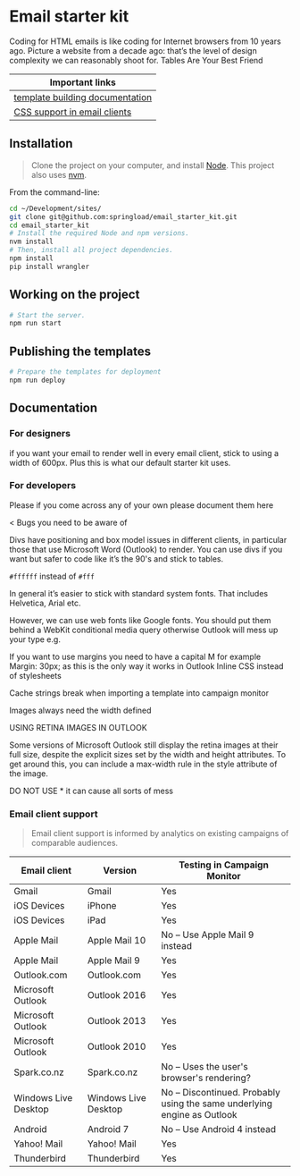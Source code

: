 # Email starter kit 

Coding for HTML emails is like coding for Internet browsers from 10 years ago. 
Picture a website from a decade ago: that’s the level of design complexity we can reasonably shoot for.
Tables Are Your Best Friend

|Important links|
|---------------|
|[template building documentation](https://www.campaignmonitor.com/create/)|
|[CSS support in email clients](https://www.campaignmonitor.com/css/)|

## Installation

> Clone the project on your computer, and install [Node](https://nodejs.org). This project also uses [nvm](https://github.com/creationix/nvm).

From the command-line:

```sh
cd ~/Development/sites/
git clone git@github.com:springload/email_starter_kit.git
cd email_starter_kit
# Install the required Node and npm versions.
nvm install
# Then, install all project dependencies.
npm install
pip install wrangler
```

## Working on the project

```sh
# Start the server.
npm run start
```

## Publishing the templates

```sh
# Prepare the templates for deployment
npm run deploy
```

## Documentation

### For designers

if you want your email to render well in every email client, stick to using a width of 600px. Plus this is what our default starter kit uses.

### For developers

Please if you come across any of your own please document them here 

< Bugs you need to be aware of

Divs have positioning and box model issues in different clients, in particular those that use Microsoft Word (Outlook) to render. You can use divs if you want but safer to code like it’s the 90's and stick to tables.

`#ffffff` instead of `#fff`

In general it’s easier to stick with standard system fonts. That includes Helvetica, Arial etc.

However, we can use web fonts like Google fonts. You should put them behind a WebKit conditional media query otherwise Outlook will mess up your type e.g.

If you want to use margins you need to have a capital M for example Margin: 30px; as this is the only way it works in Outlook
Inline CSS instead of stylesheets

Cache strings break when importing a template into campaign monitor

Images always need the width defined 

USING RETINA IMAGES IN OUTLOOK

Some versions of Microsoft Outlook still display the retina images at their full size, despite the explicit sizes set by the width and height attributes. To get around this, you can include a max-width rule in the style attribute of the image.

DO NOT USE * it can cause all sorts of mess

### Email client support

> Email client support is informed by analytics on existing campaigns of comparable audiences.

| Email client | Version | Testing in Campaign Monitor |
|---------|-----------|---------|
| Gmail | Gmail | Yes |
| iOS Devices | iPhone | Yes |
| iOS Devices | iPad | Yes |
| Apple Mail | Apple Mail 10 | No – Use Apple Mail 9 instead |
| Apple Mail | Apple Mail 9 | Yes |
| Outlook.com | Outlook.com | Yes |
| Microsoft Outlook | Outlook 2016 | Yes |
| Microsoft Outlook | Outlook 2013 | Yes |
| Microsoft Outlook | Outlook 2010 | Yes |
| Spark.co.nz | Spark.co.nz | No – Uses the user's browser's rendering? |
| Windows Live Desktop | Windows Live Desktop | No – Discontinued. Probably using the same underlying engine as Outlook |
| Android | Android 7 | No – Use Android 4 instead |
| Yahoo! Mail | Yahoo! Mail | Yes |
| Thunderbird | Thunderbird | Yes |
